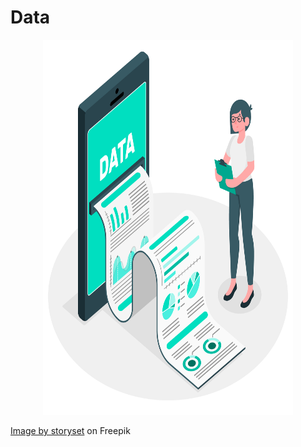 # Data
<p align="center">
  <img src="https://github.com/team-12-csc-510/hw1/blob/main/assets/images/data.jpg" height="600" width="400"/>
</p>
<a href="https://www.freepik.com/free-vector/data-report-illustration-concept_6195527.htm#query=data&position=3&from_view=search">Image by storyset</a> on Freepik
